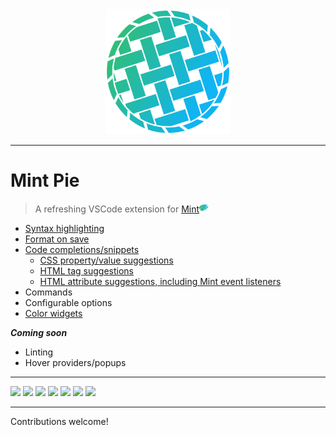 <div align="center">
  <img width="200" src="images/piecon.png">
</div>

---

# Mint Pie

> A refreshing VSCode extension for [Mint<img width="15" src="images/mint-logo.png">](https://www.mint-lang.com/)

- [Syntax highlighting](#syntax-highlighting)
- [Format on save](#formatter)
- [Code completions/snippets](#snippets)
  - [CSS property/value suggestions](#css-completions)
  - [HTML tag suggestions](#tag-completions)
  - [HTML attribute suggestions, including Mint event listeners](#attr-completions)
- Commands
- Configurable options
- [Color widgets](#color-provider)

**_Coming soon_**

- Linting
- Hover providers/popups

---

<img src="images/syntax-highlighting.gif" id="syntax-highlighting">
<img src="images/formatter.gif" id="formatter">
<img src="images/snippet.gif" id="snippets">
<img src="images/css-completion.gif" id="css-completions">
<img src="images/tag-completion.gif" id="tag-completions">
<img src="images/attr-completion.gif" id="attr-completions">
<img src="images/color-provider.gif" id="color-provider">

---

Contributions welcome!
